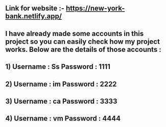 ## Link for website :- https://new-york-bank.netlify.app/

## I have already made some accounts in this project so you can easily check how my project works. Below are the details of those accounts :
## 1) Username : Ss Password : 1111
## 2) Username : im Password : 2222
## 3) Username : ca Password : 3333
## 4) Username : vm Password : 4444
